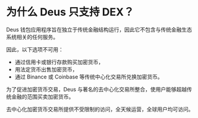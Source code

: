 # 为什么 Deus 只支持 DEX？

Deus 钱包应用程序旨在独立于传统金融结构运行，因此它不包含与传统金融生态系统相关的任何服务。

因此，以下选项不可用：

- 通过信用卡或银行存款购买加密货币，
- 用法定货币出售加密货币，
- 通过 Binance 或 Coinbase 等传统中心化交易所兑换加密货币。

为了促进加密货币交易，Deus 与著名的去中心化交易所整合，使用户能够超越传统金融的范围买卖加密货币。

去中心化加密货币交易所提供不受限制的访问，全天候运营，全球用户均可访问。